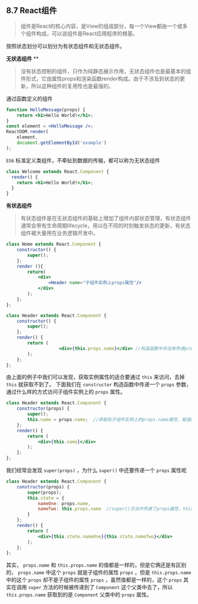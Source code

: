 ## 8.7 React组件
> 组件是React的核心内容，是View的组成部分，每一个View都由一个或多个组件构成，可以说组件是React应用程序的根基。


按照状态划分可以划分为有状态组件和无状态组件。

**无状态组件**
**
> 没有状态控制的组件，只作为纯静态展示作用，无状态组件也是最基本的组件形式，它由属性props和渲染函数render构成。由于不涉及到状态的更新，所以这种组件的复用性也是最强的。


通过函数定义的组件

```jsx
function HelloMessage(props) {
    return <h1>Hello World!</h1>;
}
const element = <HelloMessage />;
ReactDOM.render(
    element,
    document.getElementById('example')
);
```

`ES6` 标准定义类组件，不牵扯到数据的传输，都可以称为无状态组件

```jsx
class Welcome extends React.Component {
  render() {
    return <h1>Hello World!</h1>;
  }
}
```

**有状态组件**
> 有状态组件是在无状态组件的基础上增加了组件内部状态管理，有状态组件通常会带有生命周期lifecycle，用以在不同的时刻触发状态的更新，有状态组件被大量用在业务逻辑开发中。


```jsx
class Home extends React.Component {
    constructor() {
        super();
    };
    render (){
        return(
            <div>
                <Header name="子组件实例上props属性"/>
            </div>
        );
    };
};

class Header extends React.Component {
    constructor() {
        super();
    };
    render() {
        return (
					<div>{this.props.name}</div> //构造函数中并没有传递props属性，
        );
    };
};
```

由上面的例子中我们可以发现，获取实例属性的适合要通过 `this` 来访问，去掉 `this` 就获取不到了。
下面我们在 `constructor` 构造函数中传递一个 `props` 参数，通过什么样的方式访问子组件实例上的 `props` 属性。

```jsx
class Header extends React.Component {
    constructor(props) {
        super();
        this.name = props.name;  //获取到子组件实例上的props.name属性，赋值给实例属性name
    };
    render() {
        return (
            <div>{this.name}</div>
        );
    };
};
```

我们经常会发现 `super(props)` ，为什么 `super()` 中还要传递一个 `props` 属性呢

```jsx
class Header extends React.Component {
    constructor(props) {
        super(props);
        this.state = {
            nameOne: props.name,
            nameTwo: this.props.name  //super()方法中传递了props属性，this.props才可以获取到name属性
        }
    };
    render() {
        return (
            <div>{this.state.nameOne}{this.state.nameTwo}</div>
        );
    };
};
```

其实， `props.name` 和 `this.props.name` 的值都是一样的，但是它俩还是有区别的， `props.name` 中这个 `props` 就是子组件的属性 `props` ，但是 `this.props.name` 中的这个 `props` 却不是子组件的属性 `props` ，虽然值都是一样的，这个 `props` 其实在调用 `super` 方法的时候被传递到了 `Component` 这个父类中去了，所以 `this.props.name` 获取到的是 `Component` 父类中的 `props` 属性。
